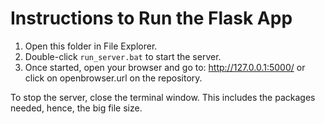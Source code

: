 Instructions to Run the Flask App
==================================

1. Open this folder in File Explorer.
2. Double-click `run_server.bat` to start the server.
3. Once started, open your browser and go to: http://127.0.0.1:5000/ or click on openbrowser.url on the repository.

To stop the server, close the terminal window. This includes the packages needed, hence, the big file size.
